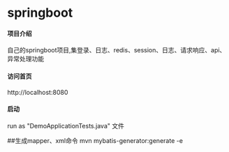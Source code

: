 # springboot

#### 项目介绍
自己的springboot项目,集登录、日志、redis、session、日志、请求响应、api、异常处理功能
#### 访问首页
http://localhost:8080

#### 启动
run as "DemoApplicationTests.java" 文件

##生成mapper、xml命令
mvn mybatis-generator:generate -e

